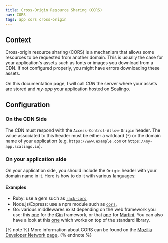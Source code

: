 ```yaml
---
title: Cross-Origin Resource Sharing (CORS)
nav: CORS
tags: app cors cross-origin
---
```


## Context

Cross-origin resource sharing (CORS) is a mechanism that allows some resources to be requested from
another domain. This is usually the case for your application's assets such as fonts or images you
download from a CDN. If not configured properly, you might have errors downloading these assets.

On this documentation page, I will call _CDN_ the server where your assets are stored and _my-app_
your application hosted on Scalingo.

## Configuration

### On the CDN Side

The CDN must respond with the `Access-Control-Allow-Origin` header. The value associated to this
header must be either a wildcard (`*`) or the domain name of your application (e.g.
`https://www.example.com` or `https://my-app.scalingo.io`).

### On your application side

On your application side, you should include the `Origin` header with your domain name in it. Here
is how to do it with various languages:

#### Examples

* Ruby: use a gem such as [`rack-cors`](https://rubygems.org/gems/rack-cors),
* Node.js/Express: use a npm module such as [`cors`](https://www.npmjs.com/package/cors),
* Go: various middlewares exist depending on the web framework you use: this
  [one](https://godoc.org/github.com/gin-contrib/cors) for the
  [Gin](https://github.com/gin-gonic/gin) framework, or that
  [one](https://godoc.org/github.com/martini-contrib/cors) for
  [Martini](https://github.com/go-martini/martini). You can also have a look at this
  [one](https://godoc.org/github.com/rs/cors) which works on top of the standard library.

{% note %}
More information about CORS can be found on the [Mozilla Developer Network
page](https://developer.mozilla.org/en-US/docs/Web/HTTP/CORS).
{% endnote %}
